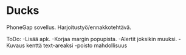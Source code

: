 # Ducks
PhoneGap sovellus. Harjoitustyö/ennakkotehtävä.

ToDo: 
-Lisää apk. 
-Korjaa margin popupista. 
-Alertit joksikin muuksi. 
-Kuvaus kenttä text-areaksi
-poisto mahdollisuus
